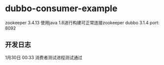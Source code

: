 # dubbo-consumer-example
zookeeper 3.4.13 使用java 1.8进行构建可正常连接zookeeper
dubbo 3.1.4
port: 8092

## 开发日志
1月30日 00:33
消费者测试进程测试通过